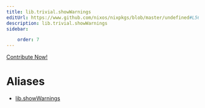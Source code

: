 ```yaml
---
title: lib.trivial.showWarnings
editUrl: https://www.github.com/nixos/nixpkgs/blob/master/undefined#L561C18
description: lib.trivial.showWarnings
sidebar:

    order: 7
---
```


<a href="https://www.github.com/nixos/nixpkgs/blob/master/undefined#L561C18">Contribute Now!</a>


# Aliases

- [lib.showWarnings](/nix-doc-comments/reference/lib/lib-showwarnings)


